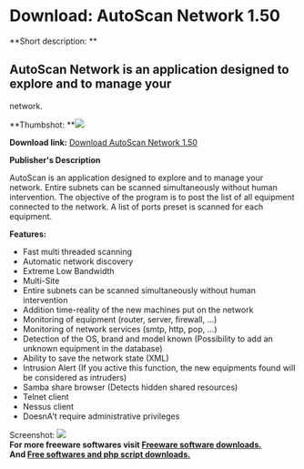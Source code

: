 # Download: AutoScan Network 1.50

**Short description: **

## AutoScan Network is an application designed to explore and to manage your
network.

  
**Thumbshot: **![](http://www.freewarefiles.com/screenshot/autoscannwork1_md.gif)   
  
**Download link:** [Download AutoScan Network 1.50](http://freesoftwares.boysofts.com/AutoScan-Network_program_38681.html)  
  

**Publisher's Description**  
  

AutoScan is an application designed to explore and to manage your network.
Entire subnets can be scanned simultaneously without human intervention. The
objective of the program is to post the list of all equipment connected to the
network. A list of ports preset is scanned for each equipment.

**Features:**

  * Fast multi threaded scanning 
  * Automatic network discovery 
  * Extreme Low Bandwidth 
  * Multi-Site 
  * Entire subnets can be scanned simultaneously without human intervention 
  * Addition time-reality of the new machines put on the network 
  * Monitoring of equipment (router, server, firewall, ...) 
  * Monitoring of network services (smtp, http, pop, ...) 
  * Detection of the OS, brand and model known (Possibility to add an unknown equipment in the database) 
  * Ability to save the network state (XML) 
  * Intrusion Alert (If you active this function, the new equipments found will be considered as intruders) 
  * Samba share browser (Detects hidden shared resources) 
  * Telnet client 
  * Nessus client 
  * DoesnA't require administrative privileges 

  
  
Screenshot: ![](http://www.freewarefiles.com/screenshot/autoscannwork1.gif)  
**For more freeware softwares visit [Freeware software downloads.](http://freesoftwares.boysofts.com/)**   
**And [Free softwares and php script downloads.](http://www.boysofts.com/)**

